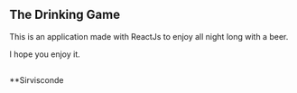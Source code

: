 ## The Drinking Game

This is an application made with ReactJs to enjoy all night long with a beer.

I hope you enjoy it.

## 
**Sirvisconde

